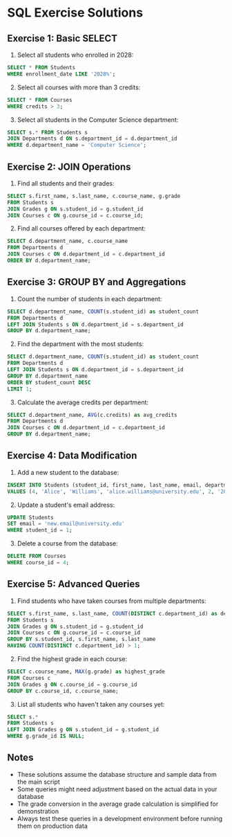 # SQL Exercise Solutions

## Exercise 1: Basic SELECT

1. Select all students who enrolled in 2028:
```sql
SELECT * FROM Students 
WHERE enrollment_date LIKE '2028%';
```

2. Select all courses with more than 3 credits:
```sql
SELECT * FROM Courses 
WHERE credits > 3;
```

3. Select all students in the Computer Science department:
```sql
SELECT s.* FROM Students s
JOIN Departments d ON s.department_id = d.department_id
WHERE d.department_name = 'Computer Science';
```

## Exercise 2: JOIN Operations

1. Find all students and their grades:
```sql
SELECT s.first_name, s.last_name, c.course_name, g.grade
FROM Students s
JOIN Grades g ON s.student_id = g.student_id
JOIN Courses c ON g.course_id = c.course_id;
```

2. Find all courses offered by each department:
```sql
SELECT d.department_name, c.course_name
FROM Departments d
JOIN Courses c ON d.department_id = c.department_id
ORDER BY d.department_name;
```

## Exercise 3: GROUP BY and Aggregations

1. Count the number of students in each department:
```sql
SELECT d.department_name, COUNT(s.student_id) as student_count
FROM Departments d
LEFT JOIN Students s ON d.department_id = s.department_id
GROUP BY d.department_name;
```

2. Find the department with the most students:
```sql
SELECT d.department_name, COUNT(s.student_id) as student_count
FROM Departments d
LEFT JOIN Students s ON d.department_id = s.department_id
GROUP BY d.department_name
ORDER BY student_count DESC
LIMIT 1;
```

3. Calculate the average credits per department:
```sql
SELECT d.department_name, AVG(c.credits) as avg_credits
FROM Departments d
JOIN Courses c ON d.department_id = c.department_id
GROUP BY d.department_name;
```

## Exercise 4: Data Modification

1. Add a new student to the database:
```sql
INSERT INTO Students (student_id, first_name, last_name, email, department_id, enrollment_date)
VALUES (4, 'Alice', 'Williams', 'alice.williams@university.edu', 2, '2023-09-01');
```

2. Update a student's email address:
```sql
UPDATE Students
SET email = 'new.email@university.edu'
WHERE student_id = 1;
```

3. Delete a course from the database:
```sql
DELETE FROM Courses
WHERE course_id = 4;
```

## Exercise 5: Advanced Queries

1. Find students who have taken courses from multiple departments:
```sql
SELECT s.first_name, s.last_name, COUNT(DISTINCT c.department_id) as dept_count
FROM Students s
JOIN Grades g ON s.student_id = g.student_id
JOIN Courses c ON g.course_id = c.course_id
GROUP BY s.student_id, s.first_name, s.last_name
HAVING COUNT(DISTINCT c.department_id) > 1;
```

2. Find the highest grade in each course:
```sql
SELECT c.course_name, MAX(g.grade) as highest_grade
FROM Courses c
JOIN Grades g ON c.course_id = g.course_id
GROUP BY c.course_id, c.course_name;
```

3. List all students who haven't taken any courses yet:
```sql
SELECT s.*
FROM Students s
LEFT JOIN Grades g ON s.student_id = g.student_id
WHERE g.grade_id IS NULL;
```

## Notes
- These solutions assume the database structure and sample data from the main script
- Some queries might need adjustment based on the actual data in your database
- The grade conversion in the average grade calculation is simplified for demonstration
- Always test these queries in a development environment before running them on production data 